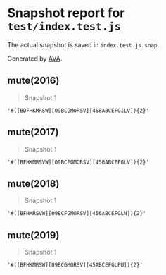 # Snapshot report for `test/index.test.js`

The actual snapshot is saved in `index.test.js.snap`.

Generated by [AVA](https://avajs.dev).

## mute(2016)

> Snapshot 1

    '#([BDFHKMRSW][09BCGMORSV][458ABCEFGILV]){2}'

## mute(2017)

> Snapshot 1

    '#([BFHKMRSVW][09BCFGMORSV][456ABCEFGLV]){2}'

## mute(2018)

> Snapshot 1

    '#([BFHMRSVW][09BCFGMORSV][456ABCEFGLN]){2}'

## mute(2019)

> Snapshot 1

    '#([BFHKMRSW][09BCGMORSV][45ABCEFGLPU]){2}'
